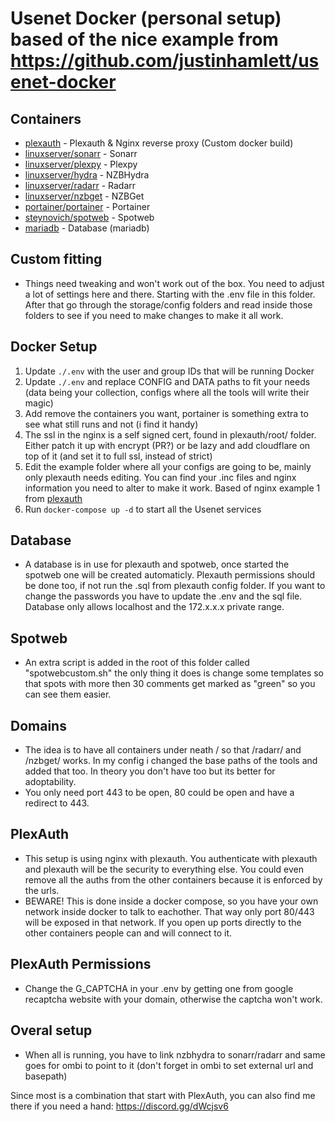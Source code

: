 # Usenet Docker (personal setup) based of the nice example from https://github.com/justinhamlett/usenet-docker

## Containers
* [plexauth](https://github.com/hjone72/PlexAuth) - Plexauth & Nginx reverse proxy (Custom docker build)
* [linuxserver/sonarr](https://github.com/linuxserver/docker-sonarr) - Sonarr
* [linuxserver/plexpy](https://github.com/linuxserver/docker-plexpy) - Plexpy
* [linuxserver/hydra](https://github.com/linuxserver/docker-hydra) - NZBHydra
* [linuxserver/radarr](https://github.com/linuxserver/docker-radarr) - Radarr
* [linuxserver/nzbget](https://github.com/linuxserver/docker-nzbget) - NZBGet
* [portainer/portainer](https://github.com/portainer/portainer) - Portainer
* [steynovich/spotweb](https://github.com/steynovich/docker-spotweb) - Spotweb
* [mariadb](https://hub.docker.com/_/mariadb/) - Database (mariadb)

## Custom fitting
* Things need tweaking and won't work out of the box. You need to adjust a lot of settings here and there. Starting with the .env file in this folder. After that go through the storage/config folders and read inside those folders to see if you need to make changes to make it all work.

## Docker Setup
1. Update `./.env` with the user and group IDs that will be running Docker
2. Update `./.env` and replace CONFIG and DATA paths to fit your needs (data being your collection, configs where all the tools will write their magic)
3. Add remove the containers you want, portainer is something extra to see what still runs and not (i find it handy)
4. The ssl in the nginx is a self signed cert, found in plexauth/root/ folder. Either patch it up with encrypt (PR?) or be lazy and add cloudflare on top of it (and set it to full ssl, instead of strict)
5. Edit the example folder where all your configs are going to be, mainly only plexauth needs editing. You can find your .inc files and nginx information you need to alter to make it work. Based of nginx example 1 from [plexauth](https://github.com/hjone72/PlexAuth/tree/master/nginx_example)
3. Run `docker-compose up -d` to start all the Usenet services

## Database
* A database is in use for plexauth and spotweb, once started the spotweb one will be created automaticly. Plexauth permissions should be done too, if not run the .sql from plexauth config folder. If you want to change the passwords you have to update the .env and the sql file. Database only allows localhost and the 172.x.x.x private range.

## Spotweb
* An extra script is added in the root of this folder called "spotwebcustom.sh" the only thing it does is change some templates so that spots with more then 30 comments get marked as "green" so you can see them easier.

## Domains
* The idea is to have all containers under neath / so that /radarr/ and /nzbget/ works. In my config i changed the base paths of the tools and added that too. In theory you don't have too but its better for adoptability.
* You only need port 443 to be open, 80 could be open and have a redirect to 443. 

## PlexAuth
* This setup is using nginx with plexauth. You authenticate with plexauth and plexauth will be the security to everything else. You could even remove all the auths from the other containers because it is enforced by the urls.
* BEWARE! This is done inside a docker compose, so you have your own network inside docker to talk to eachother. That way only port 80/443 will be exposed in that network. If you open up ports directly to the other containers people can and will connect to it.

## PlexAuth Permissions
* Change the G_CAPTCHA in your .env by getting one from google recaptcha website with your domain, otherwise the captcha won't work.

## Overal setup
* When all is running, you have to link nzbhydra to sonarr/radarr and same goes for ombi to point to it (don't forget in ombi to set external url and basepath) 

Since most is a combination that start with PlexAuth, you can also find me there if you need a hand: https://discord.gg/dWcjsv6
